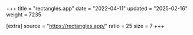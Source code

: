 +++
title = "rectangles.app"
date = "2022-04-11"
updated = "2025-02-16"
weight = 7235

[extra]
source = "https://rectangles.app/"
ratio = 25
size = 7
+++
